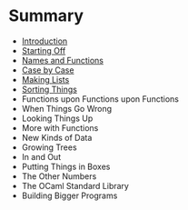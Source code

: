 # Summary

* [Introduction](README.md)
* [Starting Off](starting-off.md)
* [Names and Functions](names-and-functions.md)
* [Case by Case](case-by-case.md)
* [Making Lists](making-lists.md)
* [Sorting Things](sorting-things.md)
* Functions upon Functions upon Functions
* When Things Go Wrong
* Looking Things Up
* More with Functions
* New Kinds of Data
* Growing Trees
* In and Out
* Putting Things in Boxes
* The Other Numbers
* The OCaml Standard Library
* Building Bigger Programs

